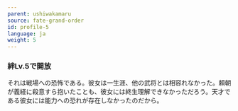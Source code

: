 ```yaml
---
parent: ushiwakamaru
source: fate-grand-order
id: profile-5
language: ja
weight: 5
---
```


### 絆Lv.5で開放

それは戦場への恐怖である。彼女は一生涯、他の武将とは相容れなかった。頼朝が義経に殺意すら抱いたことも、彼女には終生理解できなかっただろう。天才である彼女には能力への恐れが存在しなかったのだから。
